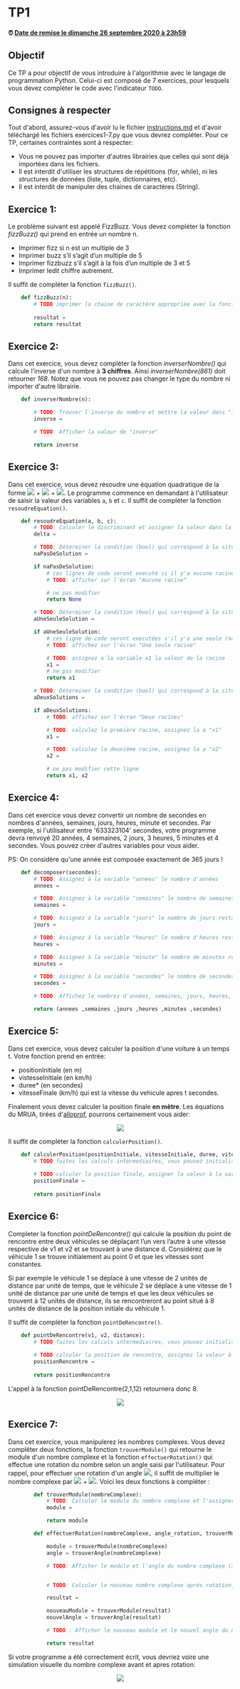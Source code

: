 # TP1

<!--- Changer la date de remise en modifiant le URL--->
#### :alarm_clock: [Date de remise le dimanche 26 septembre 2020 à 23h59](https://www.timeanddate.com/countdown/generic?iso=20200927T2359&p0=165&msg=Remise&font=cursive&csz=1#)

## Objectif

Ce TP a pour objectif de vous introduire à l'algorithmie avec le langage de programmation Python.
Celui-ci est composé de 7 exercices, pour lesquels vous devez compléter le code avec l'indicateur `TODO`.

## Consignes à respecter

Tout d'abord, assurez-vous d'avoir lu le fichier [instructions.md](instructions.md) et d'avoir téléchargé les fichiers exercices1-7.py que vous devrez compléter.
Pour ce TP, certaines contraintes sont à respecter:
- Vous ne pouvez pas importer d'autres librairies que celles qui sont déjà importées dans les fichiers.
- Il est interdit d'utiliser les structures de répétitions (for, while), ni les structures de données (liste, tuple, dictionnaires, etc).
- Il est interdit de manipuler des chaines de caractères (String).


## Exercice 1:
Le problème suivant est appelé FizzBuzz. Vous devez compléter la fonction *fizzBuzz()* qui prend en entrée un nombre n.

- Imprimer fizz si n est un multiple de 3     
- Imprimer buzz s’il s’agit d’un multiple de 5     
- Imprimer fizzbuzz s’il s’agit à la fois d’un multiple de 3 et 5     
- Imprimer ledit chiffre autrement.

Il suffit de compléter la fonction `fizzBuzz()`.
```python
    def fizzBuzz(n):
        # TODO imprimer la chaine de caractère appropriée avec la fonction print(). Assigner ensuite la valeur à la variable resultat
        
        resultat = 
        return resultat
```
## Exercice 2:
Dans cet exercice, vous devez compléter la fonction *inverserNombre()* qui calcule l'inverse d'un nombre à **3 chiffres**. Ainsi *inverserNombre(861)* doit retourner *168*. Notez que vous ne pouvez pas changer le type du nombre ni importer d'autre librairie.
```python
    def inverserNombre(n):

        # TODO: Trouver l'inverse du nombre et mettre la valeur dans "inverse"
        inverse =

        # TODO: Afficher la valeur de "inverse"

        return inverse
```

## Exercice 3:
Dans cet exercice, vous devez résoudre une équation quadratique de la forme <img src="https://render.githubusercontent.com/render/math?math=ax^2"> + <img src="https://render.githubusercontent.com/render/math?math=bx"> + <img src="https://render.githubusercontent.com/render/math?math=c">. Le programme commence en demandant à l'utilisateur de saisir la valeur des variables `a`, `b` et `c`. Il suffit de compléter la fonction `resoudreEquation()`.
```python
    def resoudreEquation(a, b, c):
        # TODO: Calculer le discriminant et assigner la valeur dans la variable "delta"
        delta =

        # TODO: Déterminer la condition (bool) qui correspond à la situation où l'équation n'a aucune solution et m assigner le résultat dans la variable "naPasDeSolution"
        naPasDeSolution =

        if naPasDeSolution:
            # ces lignes de code seront executé si il y'a aucune racine réelle
            # TODO: afficher sur l'écran "Aucune racine"

            # ne pas modifier
            return None

        # TODO: Déterminer la condition (bool) qui correspond à la situation où il existe une seule solution à l'équation et mettre la valeur dans "aUneSeuleSolution"
        aUneSeuleSolution =

        if aUneSeuleSolution:
            # ces ligne de code seront executées s'il y'a une seule racine
            # TODO: affichez sur l'écran "Une seule racine"

            # TODO: assignez a la variable x1 la valeur de la racine
            x1 =
            # ne pas modifier
            return x1

        # TODO: Déterminer la condition (bool) qui correspond à la situation où il existe deux solutions de l'équation et mettre la valeur dans "aDeuxSolutions"
        aDeuxSolutions =

        if aDeuxSolutions:
            # TODO: affichez sur l'écran "Deux racines"

            # TODO: calculez la première racine, assignez la a "x1"
            x1 =

            # TODO: calculez la deuxième racine, assignez la a "x2"
            x2 =

            # ne pas modifier cette ligne
            return x1, x2
```
## Exercice 4:
Dans cet exercice vous devez convertir un nombre de secondes en nombres d'années, semaines, jours, heures, minute et secondes. Par exemple, si l'utilisateur entre '633323104' secondes, votre programme devra renvoyé 20 années, 4 semaines, 2 jours, 3 heures, 5 minutes et 4 secondes. Vous pouvez créer d'autres variables pour vous aider.

PS: On considère qu'une année est composée exactement de 365 jours !

```python
    def decomposer(secondes):
        # TODO: Assignez à la variable "annees" le nombre d'années
        annees =

        # TODO: Assignez à la variable "semaines" le nombre de semaines restantes
        semaines =

        # TODO: Assignez à la variable "jours" le nombre de jours restants
        jours =

        # TODO: Assignez à la variable "heures" le nombre d'heures restantes
        heures =

        # TODO: Assignez à la variable "minute" le nombre de minutes restantes
        minutes =

        # TODO: Assignez à la variable "secondes" le nombre de secondes restantes
        secondes =

        # TODO: Affichez le nombres d'années, semaines, jours, heures, minutes et secondes

        return (annees ,semaines ,jours ,heures ,minutes ,secondes)
```
## Exercice 5:
Dans cet exercice, vous devez calculer la position d'une voiture à un temps t. Votre fonction prend en entrée:
- positionInitiale (en m)
- vistesseInitiale (en km/h)
- duree* (en secondes) 
- vitesseFinale (km/h) qui est la vitesse du vehicule apres t secondes. 

Finalement vous devez calculer la position finale **en mètre**. Les équations du MRUA, tirées d'[alloprof](https://www.alloprof.qc.ca/fr/eleves/bv/physique/les-equations-du-mrua-p1010), pourrons certainement vous aider:

<p align="center">
     <img src="img/mrua.png?raw=true"/>
</p>

Il suffit de compléter la fonction `calculerPosition()`.
```python
    def calculerPosition(positionInitiale, vitesseInitiale, duree, vitesseFinale):
        # TODO faites les calculs intermediaires, vous pouvez initialiser des variables locales.
        
        # TODO calculer la position finale, assigner la valeur à la variable "positionFinale"
        positionFinale =
        
        return positionFinale
```
## Exercice 6:
Completer la fonction *pointDeRencontre()* qui calcule la position du point de rencontre entre deux véhicules se déplaçant l’un vers l’autre à une vitesse respective de v1 et v2 et se trouvant à une distance d. Considérez que le véhicule 1 se trouve initialement au point 0 et que les vitesses sont constantes.

Si par exemple le véhicule 1 se déplace à une vitesse de 2 unités de distance par unité de temps, que le véhicule 2 se déplace à une vitesse de 1 unité de distance par une unité de temps et que les deux véhicules se trouvent à 12 unités de distance, ils se rencontreront au point situé à 8 unités de distance de la position initiale du véhicule 1.

Il suffit de compléter la fonction `pointDeRencontre()`.
```python
    def pointDeRencontre(v1, v2, distance):
        # TODO faites les calculs intermediaires, vous pouvez initialiser des variables locales.
        
        # TODO calculer la position de rencontre, assignez la valeur à la variable "positionRencontre"
        positionRencontre =
        
        return positionRencontre
```
L'appel à la fonction pointDeRencontre(2,1,12) retournera donc 8.

<p align="center">
     <img src="img/imgExo6.png?raw=true"/>
</p>

## Exercice 7:
Dans cet exercice, vous manipulerez les nombres complexes. Vous devez compléter deux fonctions, la fonction `trouverModule()` qui retourne le module d'un nombre complexe et la fonction `effectuerRotation()` qui effectue une rotation du nombre selon un angle saisi par l'utilisateur. Pour rappel, pour effectuer une rotation d'un angle <img src="https://render.githubusercontent.com/render/math?math=\alpha">, il suffit de multiplier le nombre complexe par <img src="https://render.githubusercontent.com/render/math?math=(cos(\alpha)"> + <img src="https://render.githubusercontent.com/render/math?math=sin(\alpha)i)">.
Voici les deux fonctions à compléter :
```python
        def trouverModule(nombreComplexe):
            # TODO: Calculer le module du nombre complexe et l'assigner dans "module"
            module =

            return module
```
```python
        def effectuerRotation(nombreComplexe, angle_rotation, trouverModule):

            module = trouverModule(nombreComplexe)
            angle = trouverAngle(nombreComplexe)

            # TODO: Afficher le module et l'angle du nombre complexe (3 decimales de précision)


            # TODO: Calculer le nouveau nombre complexe après rotation, assigner le nouveau nombre complexe à la variable 'resultat'

            resultat =

            nouveauModule = trouverModule(resultat)
            nouvelAngle = trouverAngle(resultat)

            # TODO : Afficher le nouveau module et le nouvel angle du nombre complexe après rotation (3 decimales de précision)

            return resultat
```
Si votre programme a été correctement écrit, vous devriez voire une simulation visuelle du nombre complexe avant et apres rotation:
<p align="center">
     <img src="img/complexe.PNG?raw=true"/>
</p>

